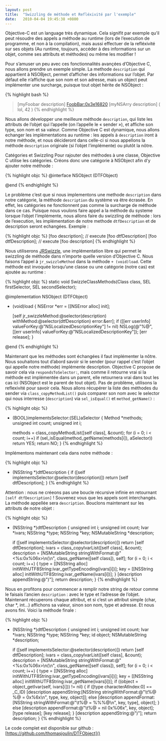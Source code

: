 ```yaml
---
layout: post
title:  "Swizzling de méthode et Refléxivité par l'exemple"
date:   2010-04-04 19:45:38 +0800
---
```


Objective-C est un language très dynamique. Cela signifit par exemple qu’il peut résoudre des appels a méthode au runtime (lors de l’execution de programme, et non à la compilation), mais aussi effectuer de la refléxivité sur ses objets (Au runtime, toujours, accéder à des informations sur un objet, comme ses attributs et méthodes) ou même les modifier !

Pour s’amuser un peu avec ces fonctionnalités avançées d’Objective C, nous allons prendre un exemple simple. La methode `description` qui appartient à NSOBject, permet d’afficher des informations sur l’objet. Par défaut elle n’affiche que son nom et son adresse, mais un object peut implémenter une surcharge, puisque tout objet hérite de NSObject :

{% highlight bash %}
> [myFoobar description]
<FoobBar:0x3e16820>
> [myNSArry description]
(
    lol,
    42
)
{% endhighlight %}

Nous allons développer une meilleure méthode `description`, qui liste les attributs de l’objet qui l’appelle (on l’appelle le « sender »), et affiche son type, son nom et sa valeur. Comme Objective C est dynamique, nous allons echanger les implémentations au runtime : les appels à `description` iront à notre méthode, et nous décideront dans celle-ci si nous appellons la méthode `description` originale (si l’objet l’implémente) ou plutôt la nôtre.

Catégories et Swizzling
Pour rajouter des méthodes à une classe, Objective C utilise les catégories. Créons donc une catégorie à NSObject afin d’y ajouter notre méthode :

{% highlight objc %}
@interface NSObject (DTFObject)
 
@end
{% endhighlight %}

Le problème c’est que si nous implementons une methode `description` dans notre catégorie, la méthode `description` du système va être écrasée. En effet, les catégories ne fonctionnent pas comme la surcharge de méthode dans ce cas. Puisque nous voulons faire appel a la méthode du systeme lorsque l’objet l’implémente, nous allons faire du swizzling de méthode : lors de l’execution, les implémentation de notre methode `dtfDescription` et de description seront echangées. Exemple :

{% highlight objc %}
[foo description];        // execute [foo dtfDescription]
[foo dtfDescription];    // execute [foo description]
{% endhighlight %}

Nous utiliserons [JRSwizzle](https://github.com/rentzsch/jrswizzle/), une implémentation libre qui permet le swizzling de méthode dans n’importe quelle version d’Objective C. Nous faisons l’appel à `jr_swizzleMethod` dans la méthode `+ (void)load`. Cette méthode est invoquée lorsqu’une classe ou une catégorie (notre cas) est ajoutée au runtime :

{% highlight objc %}
static void SwizzleClassMethods(Class class, SEL firstSelector, SEL secondSelector);
 
@implementation NSObject (DTFObject)
 
+ (void)load
{
    NSError *err = [[NSError alloc] init];
 
    [self jr_swizzleMethod:@selector(description) withMethod:@selector(dtfDescription) error:&err];
    if ([[err userInfo] valueForKey:@"NSLocalizedDescriptionKey"] != nil)
        NSLog(@"%@", [[err userInfo] valueForKey:@"NSLocalizedDescriptionKey"]);
    [err release];
}
 
@end
{% endhighlight %}

Maintenant que les méthodes sont échangées il faut implémenter la nôtre. Nous souhaitons tout d’abord savoir si le sender (pour rappel c’est l’objet qui appelle notre méthode) implémente description. Objective C propose de savoir cela via `respondsToSelector:`, mais comme il retourne vrai si la méthode est implémentée dans un parent, elle retournera vrai dans tout les cas ici (NSObject est le parent de tout objet). Pas de problème, utilisons la reflexivité pour savoir cela. Nous allons récupérer la liste des méthodes du sender via `class_copyMethodList()` puis comparer son nom avec le selector qui nous interresse (`description`) via `sel_isEqual()` et `method_getName()` :

{% highlight objc %}
- (BOOL)implementsSelector:(SEL)aSelector
{
    Method          *methods;
    unsigned int    count;
    unsigned int    i;
 
    methods = class_copyMethodList([self class], &count);
    for (i = 0; i < count; i++)
        if (sel_isEqual(method_getName(methods[i]), aSelector))
            return YES;
    return NO;
}
{% endhighlight %}

Implémentons maintenant cela dans notre méthode :

{% highlight objc %}
- (NSString *)dtfDescription
{
    if ([self implementsSelector:@selector(description)])
        return [self dtfDescription];
}
{% endhighlight %}

Attention : nous ne créeons pas une boucle récursive infinie en retournant `[self dtfDescription]` ! Souvenez vous que les appels sont interchangés. La méthode appellée sera `description`. Bouclons maintenant sur les attributs de notre objet :

{% highlight objc %}
- (NSString *)dtfDescription
{
    unsigned int    i;
    unsigned int    count;
    Ivar            *ivars;
    NSString        *type;
    NSString        *key;
    NSMutableString *description;
 
    if ([self implementsSelector:@selector(description)])
        return [self dtfDescription];
    ivars = class_copyIvarList([self class], &count);
    description = [NSMutableString stringWithFormat:@"<%s:0x%06x>\n(\n", class_getName([self class]), self];
    for (i = 0; i < count; i++)
    {
        type = [[NSString alloc] initWithUTF8String:ivar_getTypeEncoding(ivars[i])];
        key = [[NSString alloc] initWithUTF8String:ivar_getName(ivars[i])];
    }
    [description appendString:@")"];
    return description;
}
{% endhighlight %}

Nous en profitons pour commencer a remplir notre string de retour comme le faisais l’ancien `description` : avec le type et l’adresse de l’objet. Maintenant récuperons chaque attribut, et si c’est un attribut simple (char, char *, int…) affichons sa valeur, sinon son nom, type et adresse. Et nous avons fini. Voici la méthode finale :

 
{% highlight objc %}
- (NSString *)dtfDescription
{
    unsigned int    i;
    unsigned int    count;
    Ivar            *ivars;
    NSString        *type;
    NSString        *key;
    id              object;
    NSMutableString *description;
 
    if ([self implementsSelector:@selector(description)])
        return [self dtfDescription];
    ivars = class_copyIvarList([self class], &count);
    description = [NSMutableString stringWithFormat:@"<%s:0x%06x>\n(\n", class_getName([self class]), self];
    for (i = 0; i < count; i++)
    {
        type = [[NSString alloc] initWithUTF8String:ivar_getTypeEncoding(ivars[i])];
        key = [[NSString alloc] initWithUTF8String:ivar_getName(ivars[i])];
        if ((object = object_getIvar(self, ivars[i])) != nil)
        {
            if ([type characterAtIndex:0] == _C_ID)
                [description appendString:[NSString stringWithFormat:@"\t%@ %@ = 0x%6x\n", type, key, object]];
            else
                [description appendFormat:[NSString stringWithFormat:@"\t%@ = %%%@\n", key, type], object];
        }
        else
            [description appendFormat:@"\t%@ = nil 0x%06x", key, object];
        [type release];
        [key release];
    }
    [description appendString:@")"];
    return description;
}
{% endhighlight %}

Le code complet est disponible sur github : [https://github.com/thomasjoulin/DTFObject]()